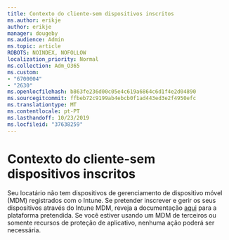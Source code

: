 ```yaml
---
title: Contexto do cliente-sem dispositivos inscritos
ms.author: erikje
author: erikje
manager: dougeby
ms.audience: Admin
ms.topic: article
ROBOTS: NOINDEX, NOFOLLOW
localization_priority: Normal
ms.collection: Adm_O365
ms.custom:
- "6700004"
- "2630"
ms.openlocfilehash: b863fe236d00c05e4c619a6864c6d1f4e2d04890
ms.sourcegitcommit: ffbeb72c9199ab4ebcb0f1ad443ed3e2f4950efc
ms.translationtype: MT
ms.contentlocale: pt-PT
ms.lasthandoff: 10/23/2019
ms.locfileid: "37638259"
---
```

# <a name="client-context---no-enrolled-devices"></a>Contexto do cliente-sem dispositivos inscritos

Seu locatário não tem dispositivos de gerenciamento de dispositivo móvel (MDM) registrados com o Intune. Se pretender inscrever e gerir os seus dispositivos através do Intune MDM, reveja a documentação [aqui](https://docs.microsoft.com/intune/device-enrollment) para a plataforma pretendida. Se você estiver usando um MDM de terceiros ou somente recursos de proteção de aplicativo, nenhuma ação poderá ser necessária. 